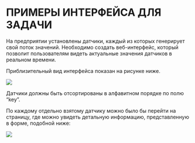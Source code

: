 # ПРИМЕРЫ ИНТЕРФЕЙСА ДЛЯ ЗАДАЧИ #

На предприятии установлены датчики, каждый из которых генерирует свой поток значений.
Необходимо создать веб-интерфейс, который позволит пользователям видеть актуальные
значения датчиков в реальном времени.

Приблизительный вид интерфейса показан на рисунке ниже.

![](/images/js1.png)

Датчики должны быть отсортированы в алфавитном порядке по полю “key”.

По каждому отдельно взятому датчику можно было бы перейти на страницу, где можно увидеть
детальную информацию, представленную в форме, подобной ниже:

![](/images/js2.png)

